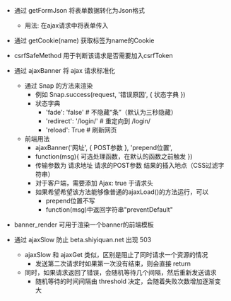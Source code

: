 * 通过 getFormJson 将表单数据转化为Json格式
	* 用法: 在ajax请求中将表单传入

* 通过 getCookie(name) 获取标签为name的Cookie

* csrfSafeMethod 用于判断该请求是否需要加入csrfToken 

* 通过 ajaxBanner 将 ajax 请求标准化
	* 通过 Snap 的方法来渲染
		* 例如 Snap.success(request, '错误原因', { 状态字典 })
		* 状态字典
			* 'fade': 'false'			# 不隐藏“条”（默认为三秒隐藏）
			* 'redirect': '/login/'		# 重定向到 /login/
			* 'reload': True			# 刷新网页
	* 前端用法
		* ajaxBanner('网址', { POST参数 }, 'prepend位置', 
		* 	function(msg){ 可选处理函数，在默认的函数之前触发 })
		* 传输参数为 请求地址 请求的POST参数 结果的插入地点（CSS过滤字符串）
		* 对于客户端，需要添加 Ajax: true 于请求头
		* 如果希望希望该方法能够像普通的ajaxLoad()的方法运行，可以
			- prepend位置不写
			- function(msg)中返回字符串"preventDefault"

* banner_render 可用于渲染一个banner的前端模板

* 通过 ajaxSlow 防止 beta.shiyiquan.net 出现 503
	* ajaxSlow 和 ajaxGet 类似，区别是阻止了同时请求一个资源的情况
		* 发送第二次请求时如果第一次没有结束，则会直接 return
	* 同时，如果请求返回了错误，会随机等待几个间隔，然后重新发送请求
		* 随机等待的时间间隔由 threshold 决定，会随着失败次数增加逐渐变大

